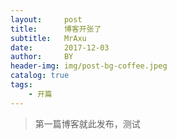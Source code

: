 ```yaml
---
layout:     post
title:      博客开张了
subtitle:   MrAxu
date:       2017-12-03
author:     BY
header-img: img/post-bg-coffee.jpeg
catalog: true
tags:
    - 开篇
---
```


> 第一篇博客就此发布，测试

